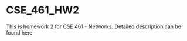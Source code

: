 # CSE_461_HW2
This is homework 2 for CSE 461 - Networks. 
Detailed description can be found <a herf="https://courses.cs.washington.edu/courses/cse461/15au/assignments/project2.shtml">here</a>
